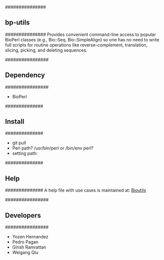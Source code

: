 ############### 
##  bp-utils ##
###############
Provides convenient command-line access to popular BioPerl classes (e.g., Bio::Seq, Bio::SimpleAlign) so one has no need to write full scripts for routine operations like reverse-complement, translation, slicing, picking, and deleting sequences.

################ 
## Dependency ##
################ 
* BioPerl

############## 
## Install  ##
############## 
* git pull
* Perl path? /usr/bin/perl or /bin/env perl?
* setting path: 

############## 
##   Help   ##
############## 
A help file with use cases is maintained at: [Bioutils](http://diverge.hunter.cuny.edu/labwiki/Bioutils)

################ 
## Developers ##
################ 
* Yozen Hernandez
* Pedro Pagan
* Girish Ramrattan 
* Weigang Qiu

